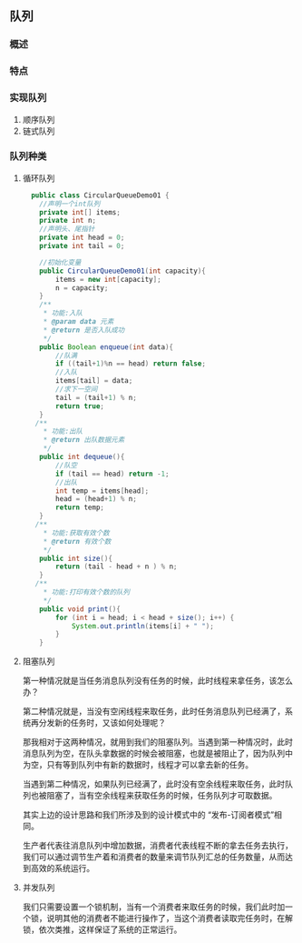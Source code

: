 ## 队列

### 概述

### 特点

### 实现队列

1. 顺序队列
2. 链式队列

### 队列种类

1. 循环队列

   ```java
     public class CircularQueueDemo01 {
       //声明一个int队列
       private int[] items;
       private int n;
       //声明头、尾指针
       private int head = 0;
       private int tail = 0;
   
       //初始化变量
       public CircularQueueDemo01(int capacity){
           items = new int[capacity];
           n = capacity;
       }
       /**
        * 功能:入队
        * @param data 元素
        * @return 是否入队成功
        */
       public Boolean enqueue(int data){
           //队满
           if ((tail+1)%n == head) return false;
           //入队
           items[tail] = data;
           //求下一空间
           tail = (tail+1) % n;
           return true;
       }
      /**
        * 功能:出队
        * @return 出队数据元素
        */
       public int dequeue(){
           //队空
           if (tail == head) return -1;
           //出队
           int temp = items[head];
           head = (head+1) % n;
           return temp;
       }   
      /**
        * 功能:获取有效个数
        * @return 有效个数
        */
       public int size(){
           return (tail - head + n ) % n;
       }
      /**
        * 功能:打印有效个数的队列
        */
       public void print(){
           for (int i = head; i < head + size(); i++) {
               System.out.println(items[i] + " ");
           }
       }
   ```

2. 阻塞队列

   第一种情况就是当任务消息队列没有任务的时候，此时线程来拿任务，该怎么办？

   第二种情况就是，当没有空闲线程来取任务，此时任务消息队列已经满了，系统再分发新的任务时，又该如何处理呢？

   那我相对于这两种情况，就用到我们的阻塞队列。当遇到第一种情况时，此时消息队列为空，在队头拿数据的时候会被阻塞，也就是被阻止了，因为队列中为空，只有等到队列中有新的数据时，线程才可以拿去新的任务。

   当遇到第二种情况，如果队列已经满了，此时没有空余线程来取任务，此时队列也被阻塞了，当有空余线程来获取任务的时候，任务队列才可取数据。

   其实上边的设计思路和我们所涉及到的设计模式中的 “发布-订阅者模式”相同。

   生产者代表往消息队列中增加数据，消费者代表线程不断的拿去任务去执行，我们可以通过调节生产着和消费者的数量来调节队列汇总的任务数量，从而达到高效的系统运行。

3. 并发队列

   我们只需要设置一个锁机制，当有一个消费者来取任务的时候，我们此时加一个锁，说明其他的消费者不能进行操作了，当这个消费者读取完任务时，在解锁，依次类推，这样保证了系统的正常运行。

